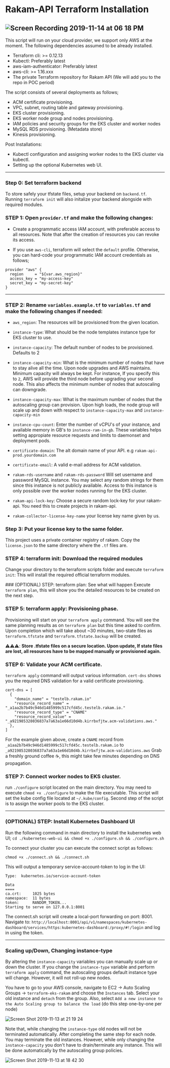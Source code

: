 # Rakam-API Terraform Installation

![Screen Recording 2019-11-14 at 06 18 PM](https://user-images.githubusercontent.com/6921843/68870025-3563f780-070b-11ea-84cd-c2fef8534b27.gif)
---
This script will run on your cloud provider, we support only AWS at the moment. The following dependencies assumed to be already installed.

* Terraform cli: >= 0.12.13
* Kubectl: Preferably latest
* aws-iam-authenticator: Preferably latest
* aws-cli: >= 1.16.xxx
* The private Terraform repository for Rakam API (We will add you to the repo in POC period)

The script consists of several deployments as follows;

* ACM certificate provisioning.
* VPC, subnet, routing table and gateway provisioning.
* EKS cluster provisioning.
* EKS worker node group and nodes provisioning.
* IAM policies and security groups for the EKS cluster and worker nodes
* MySQL RDS provisioning. (Metadata store)
* Kinesis provisioning.


Post Installations:

* Kubectl configuration and assigning worker nodes to the EKS cluster via kubectl.
* Setting up the optional Kubernetes web UI.

---
### Step 0: Set terraform backend
To store safely your tfstate files, setup your backend on `backend.tf`. Running `terraform init` will also initalize your backend alongside with required modules.

### STEP 1: Open `provider.tf` and make the following changes:

* Create a programmatic access IAM account, with preferable access to all resources. Note that after the creation of resources you can revoke its access.

* If you use `aws-cli`, terraform will select the `default` profile. Otherwise, you can hard-code your programmatic IAM account credentials as follows;

```
provider "aws" {
  region     = "${var.aws_region}"
  access_key = "my-access-key"
  secret_key = "my-secret-key"
}
```
---
### STEP 2: Rename `variables.example.tf` to `variables.tf` and make the following changes if needed:

* `aws_region`: The resources will be provisioned from the given location.

* `instance-type`: What should be the node templates instance type for EKS cluster to use.

* `instance-capacity`: The default number of nodes to be provisioned. Defaults to 2

* `instance-capacity-min`: What is the minimum number of nodes that have to stay alive all the time. Upon node upgrades and AWS maintains. Minimum capacity will always be kept. For instance, If you specify this to `2`, AWS will provide the third node before upgrading your second node. This also affects the minimum number of nodes that autoscaling can downgrade.

* `instance-capacity-max`: What is the maximum number of nodes that the autoscaling group can provision. Upon high loads, the node group will scale up and down with respect to `instance-capacity-max` and `instance-capacity-min`

* `instance-cpu-count`: Enter the number of vCPU's of your instance, and available memory in GB's to `instance-ram-in-gb`. These variables helps setting appropiate resource requests and limits to daemonset and deployment pods.

* `certificate-domain`: The alt domain name of your API. e.g `rakam-api-prod.yourdomain.com`

* `certificate-email`: A valid e-mail address for ACM validation.

* `rakam-rds-username` and `rakam-rds-password` Will set username and password MySQL instance. You may select any random strings for them since this instance is not publicly available. Access to this instance is only possible over the worker nodes running for the EKS cluster.

* `rakam-api-lock-key`: Choose a secure random lock-key for your rakam-api. You need this to create projects in rakam-api.

* `rakam-collector-license-key-name` your license key name given by us.

### Step 3: Put your license key to the same folder.
This project uses a private container registry of rakam. Copy the `license.json` to the same directory where the `.tf` files are.


### STEP 4: terraform init: Download the required modules
Change your directory to the terraform scripts folder and execute `terraform init`: This will install the required official terraform modules.

### (OPTIONAL) STEP: terraform plan: See what will happen
Execute `terraform plan`, this will show you the detailed resources to be created on the next step.


### STEP 5: terraform apply: Provisioning phase.
Provisioning will start on your `terraform apply` command. You will see the same planning results as on `terraform plan` but this time asked to confirm. Upon completion which will take about ~30 minutes, two-state files as `terraform.tfstate` and `terraform.tfstate.backup` will be created.

⚠️⚠️⚠️: **Store .tfstate files on a secure location. Upon update, If state files are lost, all resources have to be mapped manually or provisioned again.**


### STEP 6: Validate your ACM certificate.
`terraform apply` command will output various information. `cert-dns` shows you the required DNS validation for a valid certificate provisioning.

```
cert-dns = [
  {
    "domain_name" = "testelb.rakam.io"
    "resource_record_name" = "_a1aa2b7b49c946d1485999c517cfd45c.testelb.rakam.io."
    "resource_record_type" = "CNAME"
    "resource_record_value" = "_a921985328036837a7a63a1e66d10d4b.kirrbxfjtw.acm-validations.aws."
  },
]
```

For the example given above, create a `CNAME` record from `_a1aa2b7b49c946d1485999c517cfd45c.testelb.rakam.io` to `_a921985328036837a7a63a1e66d10d4b.kirrbxfjtw.acm-validations.aws` Grab a freshly ground coffee ☕️, this might take few minutes depending on DNS propagation. 


### STEP 7: Connect worker nodes to EKS cluster.
run `./configure` script located on the main directory. You may need to execute `chmod +x ./configure` to make the file executable. This script will set the kube config file located at `~/.kube/config`. Second step of the script is to assign the worker pools to the EKS cluster.

---
### (OPTIONAL) STEP: Install Kubernetes Dashboard UI
Run the following command in main directory to install the kubernetes web UI;
`cd ./kubernetes-web-ui && chmod +x ./configure.sh && ./configure.sh`

To connect your cluster you can execute the connect script as follows:

`chmod +x ./connect.sh && ./connect.sh`

This will output a temporary service-account-token to log in the UI:

```
Type:  kubernetes.io/service-account-token

Data
====
ca.crt:     1025 bytes
namespace:  11 bytes
token:      RANDOM_TOKEN...
Starting to serve on 127.0.0.1:8001
```

The connect.sh script will create a local-port forwarding on port: 8001. Navigate to: 
`http://localhost:8001/api/v1/namespaces/kubernetes-dashboard/services/https:kubernetes-dashboard:/proxy/#!/login` and log in using the token.

---
### Scaling up/Down, Changing instance-type
By altering the `instance-capacity` variables you can manually scale up or down the cluster. If you change the `instance-type` variable and perform `terraform apply` command, the autoscaling groups default instance type will change. However, it will not roll-up new nodes.

You have to go to your AWS console, navigate to EC2 -> Auto Scaling Groups -> `terraform-eks-rakam` and choose the `Instances` tab. Select your old instance and `detach` from the group. Also, select `Add a new instance to the Auto Scaling group to balance the load` (do this step one-by-one per node)

![Screen Shot 2019-11-13 at 21 19 24](https://user-images.githubusercontent.com/6921843/68791914-5d941d80-065b-11ea-9a1c-4bca4395c74b.png)

Note that, while changing the `instance-type` old nodes will not be terminated automatically. After completing the same step for each node. You may terminate the old instances. However, while only changing the `instance-capacity` you don't have to drain/terminate any instance. This will be done automatically by the autoscaling group policies.

![Screen Shot 2019-11-13 at 18 42 30](https://user-images.githubusercontent.com/6921843/68791966-7d2b4600-065b-11ea-8eb9-d1da0b73fee4.png)
